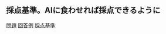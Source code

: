 ## 採点基準。AIに食わせれば採点できるように

[問題](/test/test1.md)
[回答例](/test/test1ans.md)
[採点基準](/test/test1MarkingScheme.md)
